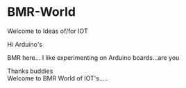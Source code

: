 # BMR-World
Welcome to Ideas of/for IOT

Hi Arduino's

BMR here... I like experimenting on Arduino boards...are you 


Thanks buddies     
Welcome to BMR World of IOT's.....
